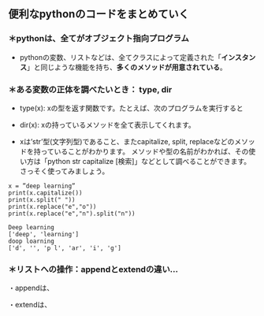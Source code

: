 
## 便利なpythonのコードをまとめていく

### ＊pythonは、全てがオブジェクト指向プログラム  
- pythonの変数、リストなどは、全てクラスによって定義された「**インスタンス**」と同じような機能を持ち、**多くのメソッドが用意されている**。


### ＊ある変数の正体を調べたいとき： type, dir

- type(x): xの型を返す関数です。たとえば、次のプログラムを実行すると  

- dir(x): xの持っているメソッドを全て表示してくれます。

- xは’str’型(文字列型)であること、またcapitalize, split, replaceなどのメソッドを持っていることがわかります。
メソッドや型の名前がわかれば、その使い方は「python str capitalize [検索]」などとして調べることができます。さっそく使ってみましょう。

```
x = ”deep learning”
print(x.capitalize())
print(x.split(" "))
print(x.replace("e","o"))
print(x.replace("e","n").split("n"))
```
```
Deep learning
['deep', 'learning']
doop loarning
['d', '', 'p l', 'ar', 'i', 'g']
```

### ＊リストへの操作：appendとextendの違い...
・appendは、　　

・extendは、





